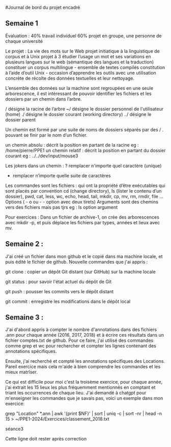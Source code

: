 #Journal de bord du projet encadré
## Semaine 1
Évaluation : 
40% travail individuel
60% projet en groupe, une personne de chaque université

Le projet : La vie des mots sur le Web
projet initiatique à la linguistique de corpus et à Unix
projet à 3
étudier l’usage un mot et ses variations en plusieurs langues sur le web (sémantique des langues et la traduction)
constituer un corpus multilingue - ensemble de textes compilés
constitution à l’aide d’outil Unix - occasion d’apprendre les outils avec une utilisation concrète de récolte des données textuelles et leur nettoyage.

L’ensemble des données sur la machine sont regroupées en une seule arborescence, il est intéressant de pouvoir identifier les fichiers et les dossiers par un chemin dans l’arbre.

/ désigne la racine de l’arbre
~/ désigne le dossier personnel de l'utilisateur (home)
./ désigne le dossier courant (working directory)
../ désigne le dossier parent

Un chemin est formé par une suite de noms de dossiers séparés par des / . pouvant se finir par le nom d’un fichier.

un chemin absolu : décrit la position en partant de la racine
eg : /home/pierre/PPE1
un chemin relatif : décrit la position en partant du dossier courant
eg : ../../dev/input/mouse3

Les jokers
dans un chemin : 
? remplacer n'importe quel caractère (unique) 
* remplacer n’importe quelle suite de caractères

Les commandes sont les fichiers : 
qui ont la propriété d’être exécutables
qui sont placés par convention
cd (change directory), ls (lister le contenu d’un dossier), pwd, cat, less, wc, echo, head, tail, mkdir, cp, mv, rm, rmdir, file …
Options ( - o ou - - option avec deux tirets)
Arguments sont des chemins vers des fichiers mais pas tjrs
eg : ls option argument

Pour exercices : 
Dans un fichier de archive-1, on crée des arborescences avec mkdir -p, et puis déplace les fichiers par types, années et lieux avec mv.

## Semaine 2 : 
J'ai créé un fichier dans mon github et le copié dans ma machine locale, et puis édité le fichier de github.
Nouvelle commandes que j'ai appris : 

git clone : copier un dépôt Git distant (sur GitHub) sur la machine locale

git status : pour savoir l'état actuel du dépôt de Git

git push : pousser les commits vers le dépôt distant

git commit : enregistre les modifications dans le dépôt local

## Semaine 3 : 

J'ai d'abord appris à compter le nombre d'annotations dans des fichiers .ann pour chaque année (2016, 2017, 2018) et à écrire ces résultats dans un fichier comptes.txt de github. Pour ce faire, j'ai utilisé des commandes comme grep et wc pour rechercher et compter les lignes contenant des annotations spécifiques.

Ensuite, j'ai recherché et compté les annotations spécifiques des Locations. Pareil exercice mais cela m'aide à bien comprendre les commandes et les mieux matrîser.

Ce qui est difficile pour moi c'est la troisème exercice, pour chaque année, j'ai extrait les 15 lieux les plus fréquemment mentionnés en comptant et triant les occurrences de chaque lieu. J'ai demandé à chatgpt pour m'enseigner les commandes que je savais pas, voici un exemple dans mon exercice: 

grep "Location" *.ann | awk '{print $NF}' | sort | uniq -c | sort -nr | head -n 15 > ~/PPE1-2024/Exercices/classement_2018.txt

séance3

Cette ligne doit rester après correction 
